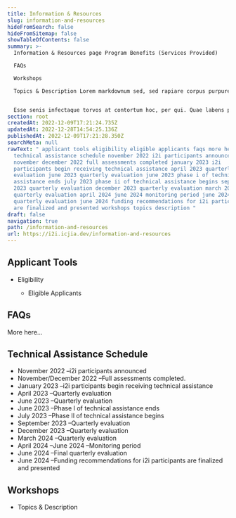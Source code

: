 ```yaml
---
title: Information & Resources
slug: information-and-resources
hideFromSearch: false
hideFromSitemap: false
showTableOfContents: false
summary: >-
  Information & Resources page Program Benefits (Services Provided)

  FAQs

  Workshops

  Topics & Description Lorem markdownum sed, sed rapiare corpus purpurea mater, promittere fulmen, in pius haerebat, tantum extis Cocinthia. Nocebant isque, capillos lucos Iove vestem sic nec, tamen et. Adorandum deorum ludos Calydonides laesum metus maesto, et robore furtum, o flammam iactor. Ut visa.


  Esse senis infectaque torvos at contortum hoc, per qui. Quae labens procul somnique orbem.
section: root
createdAt: 2022-12-09T17:21:24.735Z
updatedAt: 2022-12-28T14:54:25.136Z
publishedAt: 2022-12-09T17:21:28.350Z
searchMeta: null
rawText: " applicant tools eligibility eligible applicants faqs more here
  technical assistance schedule november 2022 i2i participants announced
  november december 2022 full assessments completed january 2023 i2i
  participants begin receiving technical assistance april 2023 quarterly
  evaluation june 2023 quarterly evaluation june 2023 phase i of technical
  assistance ends july 2023 phase ii of technical assistance begins september
  2023 quarterly evaluation december 2023 quarterly evaluation march 2024
  quarterly evaluation april 2024 june 2024 monitoring period june 2024 final
  quarterly evaluation june 2024 funding recommendations for i2i participants
  are finalized and presented workshops topics description "
draft: false
navigation: true
path: /information-and-resources
url: https://i2i.icjia.dev/information-and-resources
---
```


## Applicant Tools

- Eligibility

    - Eligible Applicants 
    
## FAQs

More here...

## Technical Assistance Schedule

- November 2022 –i2i participants announced
- November/December 2022 –Full assessments completed.
- January 2023 –i2i participants begin receiving technical assistance 
- April 2023 –Quarterly evaluation
- June 2023 –Quarterly evaluation
- June 2023 –Phase I of technical assistance ends
- July 2023 –Phase II of technical assistance begins
- September 2023 –Quarterly evaluation
- December 2023 –Quarterly evaluation
- March 2024 –Quarterly evaluation
- April 2024 –June 2024 –Monitoring period
- June 2024 –Final quarterly evaluation
- June 2024 –Funding recommendations for i2i participants are finalized and presented
## Workshops 
- Topics & Description   


